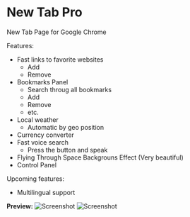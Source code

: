 # New Tab Pro

New Tab Page for Google Chrome

Features:

- Fast links to favorite websites
  - Add
  - Remove
- Bookmarks Panel
  - Search throug all bookmarks
  - Add
  - Remove
  - etc.
- Local weather
  - Automatic by geo position
- Currency converter
- Fast voice search
  - Press the button and speak
- Flying Through Space Backgrouns Effect (Very beautiful)
- Control Panel

Upcoming features:

- Multilingual support

**Preview:**
![Screenshot](https://i.imgur.com/PZKiQN8.png)
![Screenshot](https://i.imgur.com/6bGd8ix.png)
